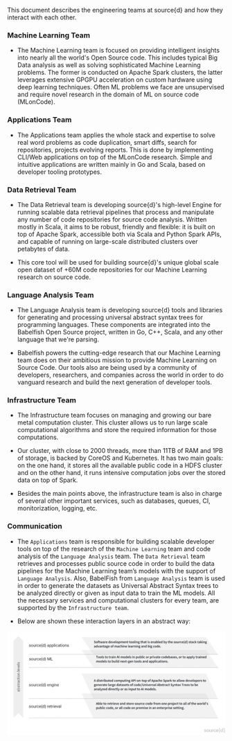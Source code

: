 This document describes the engineering teams at source{d} and how they interact with each other.

### Machine Learning Team

- The Machine Learning team is focused on providing intelligent insights into nearly all the world's Open Source code. This includes typical Big Data analysis as well as solving sophisticated Machine Learning problems. The former is conducted on Apache Spark clusters, the latter leverages extensive GPGPU acceleration on custom hardware using deep learning techniques. Often ML problems we face are unsupervised and require novel research in the domain of ML on source code (MLonCode).

### Applications Team

- The Applications team applies the whole stack and expertise to solve real word problems as code duplication, smart diffs, search for repositories, projects evolving reports. This is done by implementing CLI/Web applications on top of the MLonCode research. Simple and intuitive applications are written mainly in Go and Scala, based on developer tooling prototypes.

### Data Retrieval Team 

- The Data Retrieval team is developing source{d}'s high-level Engine for running scalable data retrieval pipelines that process and manipulate any number of code repositories for source code analysis. Written mostly in Scala, it aims to be robust, friendly and flexible: it is built on top of Apache Spark, accessible both via Scala and Python Spark APIs, and capable of running on large-scale distributed clusters over petabytes of data. 

- This core tool will be used for building source{d}'s unique global scale open dataset of +60M code repositories for our Machine Learning research on source code. 

### Language Analysis Team

- The Language Analysis team is developing source{d} tools and libraries for generating and processing universal abstract syntax trees for programming languages. These components are integrated into the Babelfish Open Source project, written in Go, C++, Scala, and any other language that we're parsing.

- Babelfish powers the cutting-edge research that our Machine Learning team does on their ambitious mission to provide Machine Learning on Source Code. Our tools also are being used by a community of developers, researchers, and companies across the world in order to do vanguard research and build the next generation of developer tools.

### Infrastructure Team

- The Infrastructure team focuses on managing and growing our bare metal computation cluster. This cluster allows us to run large scale computational algorithms and store the required information for those computations.

- Our cluster, with close to 2000 threads, more than 11TB of RAM and 1PB of storage, is backed by CoreOS and Kubernetes. It has two main goals: on the one hand, it stores all the available public code in a HDFS cluster and on the other hand, it runs intensive computation jobs over the stored data on top of Spark.

- Besides the main points above, the infrastructure team is also in charge of several other important services, such as databases, queues, CI, monitorization, logging, etc.

### Communication 

- The ```Applications``` team is responsible for building scalable developer tools on top of the research of the ```Machine Learning``` team and code analysis of the ```Language Analysis``` team. The ```Data Retrieval``` team retrieves and processes public source code in order to build the data pipelines for the Machine Learning team’s models with the support of ```Language Analysis```. Also, BabelFish from ```Language Analysis``` team is used in order to generate the datasets as Universal Abstract Syntax trees to be analyzed directly or given as input data to train the ML models. All the necessary services and computational clusters for every team, are supported by the ```Infrastructure team```.

- Below are shown these interaction layers in an abstract way: 


![alt text](images/teams.png)
